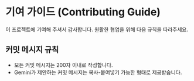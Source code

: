 # 기여 가이드 (Contributing Guide)

이 프로젝트에 기여해 주셔서 감사합니다. 원활한 협업을 위해 다음 규칙을 따라주세요.

## 커밋 메시지 규칙

- 모든 커밋 메시지는 200자 이내로 작성합니다.
- Gemini가 제안하는 커밋 메시지는 복사-붙여넣기 가능한 형태로 제공받습니다.
